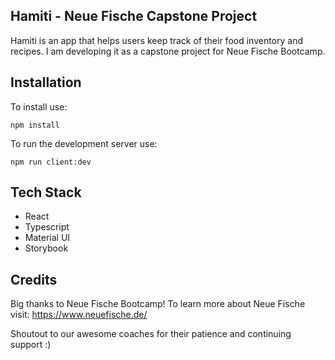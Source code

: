 ## Hamiti - Neue Fische Capstone Project

Hamiti is an app that helps users keep track of their food inventory and recipes.
I am developing it as a capstone project for Neue Fische Bootcamp.

## Installation

To install use:

```
npm install
```

To run the development server use:

```
npm run client:dev
```

## Tech Stack

- React
- Typescript
- Material UI
- Storybook

## Credits

Big thanks to Neue Fische Bootcamp!
To learn more about Neue Fische visit: https://www.neuefische.de/

Shoutout to our awesome coaches for their patience and continuing support :)
